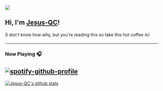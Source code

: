 <img src="https://imgur.com/jOAqOQ9.png">


## Hi, I'm <a href="https://jesus-qc.es" target="_blank">Jesus-QC</a>!
(I don't know how why, but you're reading this so take this hot coffee ☕)



---



### Now Playing 🎧

[![spotify-github-profile](https://spotify-github-profile.vercel.app/api/view?uid=jesusquirocampos&cover_image=true&theme=novatorem)](https://github.com/Jesus-QC)
<br/>
---

[![Jesus-QC's github stats](https://github-readme-stats.vercel.app/api?username=Jesus-QC&include_all_commits=true&count_private=true&show_icons=true&line_height=20&title_color=FFFFFF&icon_color=FFFFFF&text_color=FFFFFF&bg_color=0D1117)](https://github.com/anuraghazra/github-readme-stats)
